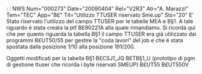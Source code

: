  :  : NWS Num="000273" Date="20090404" Rel="V2R3" Atr="A. Marazzi" Tem="TEC" App="B£" Tit="Utilizzo TTUSER riservato Sme.up" Sts="20"
E' Stato riservato l'utilizzo del campo TTUSER per le tabelle MEA e B§1.
A tale riguardo è stata creata la ptf B£90221A alla quale rimandiamo.
Si ricorda qui che per quanto riguarda la tabella B§1 il campo TTUSER era già utilizzato dai programmi B£UT50/55 per gestire la "coda lavori" del job e che è stata spostata dalla posizione 1/10
alla posizione 191/200.

Oggetti modificati per la tabella B§1
B£CSJ1_JQ
B£TB§1_U (prototipo di pgm di gestione ttuser che ricorda i byte riservati SMEUP) B£UT55
B£UT550V
